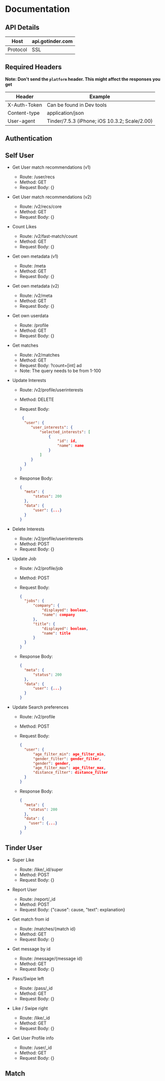 # Documentation

## API Details

Host     | api.gotinder.com
-------- | ----------------
Protocol | SSL

## Required Headers

**Note: Don't send the `platform` header. This might affect the responses you get**

Header       | Example
------------ | ---------------------------------------------
X-Auth-Token | Can be found in Dev tools                     |
Content-type | application/json
User-agent   | Tinder/7.5.3 (iPhone; iOS 10.3.2; Scale/2.00) |

## Authentication

## Self User

- Get User match recommendations (v1)

  - Route: /user/recs
  - Method: GET
  - Request Body: {}

- Get User match recommendations (v2)

  - Route: /v2/recs/core
  - Method: GET
  - Request Body: {}

- Count Likes

  - Route: /v2/fast-match/count
  - Method: GET
  - Request Body: {}

- Get own metadata (v1)

  - Route: /meta
  - Method: GET
  - Request Body: {}

- Get own metadata (v2)

  - Route: /v2/meta
  - Method: GET
  - Request Body: {}

- Get own userdata

  - Route: /profile
  - Method: GET
  - Request Body: {}

- Get matches

  - Route: /v2/matches
  - Method: GET
  - Request Body: ?count=[int] ad
  - Note: The query needs to be from 1-100

- Update Interests

  - Route: /v2/profile/userinterests
  - Method: DELETE
  - Request Body:

    ```json
     {
      "user": {
         "user_interests": {
             "selected_interests": [
                 {
                     "id": id,
                     "name": name
                 }
             ]
         }
      }
    }
    ```

  - Response Body:

    ```json
    {
      "meta": {
          "status": 200
      },
      "data": {
          "user": {...}
      }
    }
    ```

- Delete Interests

  - Route: /v2/profile/userinterests
  - Method: POST
  - Request Body: {}

- Update Job

  - Route: /v2/profile/job
  - Method: POST
  - Request Body:

    ```json
    {
      "jobs": {
          "company": {
              "displayed": boolean,
              "name": company
          },
          "title": {
              "displayed": boolean,
              "name": title
          }
      }
    }
    ```

  - Response Body:

    ```json
    {
      "meta": {
          "status": 200
      },
      "data": {
          "user": {...}
      }
    }
    ```

- Update Search preferences

  - Route: /v2/profile
  - Method: POST
  - Request Body:

    ```json
    {
      "user": {
          "age_filter_min": age_filter_min,
          "gender_filter": gender_filter,
          "gender": gender,
          "age_filter_max": age_filter_max,
          "distance_filter": distance_filter
      }
    }
    ```

  - Response Body:

    ```json
    {
      "meta": {
        "status": 200
      },
      "data": {
        "user": {...}
      }
    }
    ```

## Tinder User

- Super Like

  - Route: /like/_id/super
  - Method: POST
  - Request Body: {}

- Report User

  - Route: /report/_id
  - Method: POST
  - Request Body: {"cause": cause, "text": explanation}

- Get match from id

  - Route: /matches/{match id}
  - Method: GET
  - Request Body: {}

- Get message by id

  - Route: /message/{message id}
  - Method: GET
  - Request Body: {}

- Pass/Swipe left

  - Route: /pass/_id
  - Method: GET
  - Request Body: {}

- Like / Swipe right

  - Route: /like/_id
  - Method: GET
  - Request Body: {}

- Get User Profile info

  - Route: /user/_id
  - Method: GET
  - Request Body: {}

## Match
